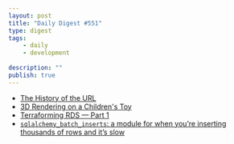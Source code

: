 ```yaml
---
layout: post
title: "Daily Digest #551"
type: digest
tags: 
    - daily
    - development
    
description: ""
publish: true
---
```


- [The History of the URL](https://blog.cloudflare.com/the-history-of-the-url/)
- [3D Rendering on a Children's Toy](https://blog.scottlogic.com/2020/03/03/microbit-raytracer.html)
- [Terraforming RDS — Part 1](https://tech.instacart.com/terraforming-rds-part-1-7cc78f92b24d)
- [`sqlalchemy_batch_inserts`: a module for when you’re inserting thousands of rows and it’s slow](https://benchling.engineering/sqlalchemy-batch-inserts-a-module-for-when-youre-inserting-thousands-of-rows-and-it-s-slow-16ece0ef5bf7)
